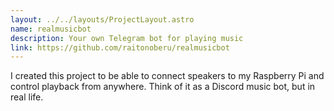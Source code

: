 ```yaml
---
layout: ../../layouts/ProjectLayout.astro
name: realmusicbot
description: Your own Telegram bot for playing music
link: https://github.com/raitonoberu/realmusicbot
---
```


I created this project to be able to connect speakers to my Raspberry Pi and control playback from anywhere. Think of it as a Discord music bot, but in real life.
